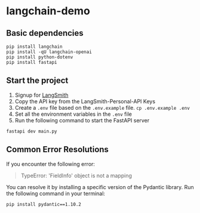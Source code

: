 # langchain-demo


## Basic dependencies

```shell
pip install langchain
pip install -qU langchain-openai
pip install python-dotenv
pip install fastapi
```

## Start the project

1. Signup for [LangSmith](https://smith.langchain.com)
2. Copy the API key from the LangSmith-Personal-API Keys
3. Create a `.env` file based on the `.env.example` file. `cp .env.example .env`
4. Set all the environment variables in the `.env` file
5. Run the following command to start the FastAPI server

```shell
fastapi dev main.py
```


## Common Error Resolutions

If you encounter the following error:
> TypeError: 'FieldInfo' object is not a mapping

You can resolve it by installing a specific version of the Pydantic library. Run the following command in your terminal:
```shell
pip install pydantic==1.10.2
```